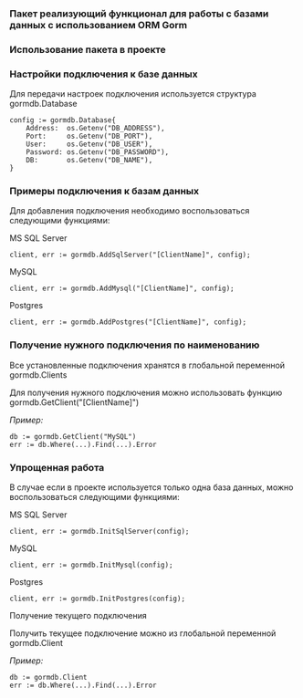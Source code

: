 ### Пакет реализующий функционал для работы с базами данных с использованием ORM Gorm


### Использование пакета в проекте


### Настройки подключения к базе данных


Для передачи настроек подключения используется структура gormdb.Database

```
config := gormdb.Database{
	Address:  os.Getenv("DB_ADDRESS"),
	Port:     os.Getenv("DB_PORT"),
	User:     os.Getenv("DB_USER"),
	Password: os.Getenv("DB_PASSWORD"),
	DB:       os.Getenv("DB_NAME"),
}
```

### Примеры подключения к базам данных


Для добавления подключения необходимо воспользоваться следующими функциями:

MS SQL Server
```
client, err := gormdb.AddSqlServer("[ClientName]", config);
```

MySQL
```
client, err := gormdb.AddMysql("[ClientName]", config);
```

Postgres
```
client, err := gormdb.AddPostgres("[ClientName]", config);
```

### Получение нужного подключения по наименованию


Все установленные подключения хранятся в глобальной переменной gormdb.Clients

Для получения нужного подключения можно использовать функцию gormdb.GetClient("[ClientName]")

*Пример:*
```
db := gormdb.GetClient("MySQL")
err := db.Where(...).Find(...).Error
```

### Упрощенная работа


В случае если в проекте используется только одна база данных, можно воспользоваться следующими функциями:

MS SQL Server
```
client, err := gormdb.InitSqlServer(config);
```

MySQL
```
client, err := gormdb.InitMysql(config);
```

Postgres
```
client, err := gormdb.InitPostgres(config);
```

Получение текущего подключения


Получить текущее подключение можно из глобальной переменной gormdb.Client

*Пример:*
```
db := gormdb.Client
err := db.Where(...).Find(...).Error
```